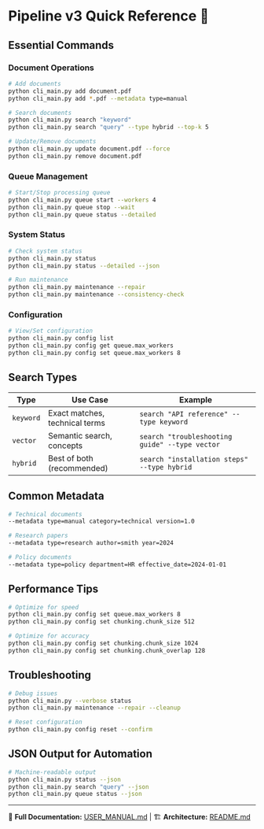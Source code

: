 # Pipeline v3 Quick Reference 🚀

## Essential Commands

### Document Operations
```bash
# Add documents
python cli_main.py add document.pdf
python cli_main.py add *.pdf --metadata type=manual

# Search documents  
python cli_main.py search "keyword"
python cli_main.py search "query" --type hybrid --top-k 5

# Update/Remove documents
python cli_main.py update document.pdf --force
python cli_main.py remove document.pdf
```

### Queue Management
```bash
# Start/Stop processing queue
python cli_main.py queue start --workers 4
python cli_main.py queue stop --wait
python cli_main.py queue status --detailed
```

### System Status
```bash
# Check system status
python cli_main.py status
python cli_main.py status --detailed --json

# Run maintenance
python cli_main.py maintenance --repair
python cli_main.py maintenance --consistency-check
```

### Configuration
```bash
# View/Set configuration
python cli_main.py config list
python cli_main.py config get queue.max_workers
python cli_main.py config set queue.max_workers 8
```

## Search Types

| Type | Use Case | Example |
|------|----------|---------|
| `keyword` | Exact matches, technical terms | `search "API reference" --type keyword` |
| `vector` | Semantic search, concepts | `search "troubleshooting guide" --type vector` |
| `hybrid` | Best of both (recommended) | `search "installation steps" --type hybrid` |

## Common Metadata

```bash
# Technical documents
--metadata type=manual category=technical version=1.0

# Research papers  
--metadata type=research author=smith year=2024

# Policy documents
--metadata type=policy department=HR effective_date=2024-01-01
```

## Performance Tips

```bash
# Optimize for speed
python cli_main.py config set queue.max_workers 8
python cli_main.py config set chunking.chunk_size 512

# Optimize for accuracy
python cli_main.py config set chunking.chunk_size 1024
python cli_main.py config set chunking.chunk_overlap 128
```

## Troubleshooting

```bash
# Debug issues
python cli_main.py --verbose status
python cli_main.py maintenance --repair --cleanup

# Reset configuration
python cli_main.py config reset --confirm
```

## JSON Output for Automation

```bash
# Machine-readable output
python cli_main.py status --json
python cli_main.py search "query" --json
python cli_main.py queue status --json
```

---
📖 **Full Documentation:** [USER_MANUAL.md](./USER_MANUAL.md) | 🏗️ **Architecture:** [README.md](./README.md)